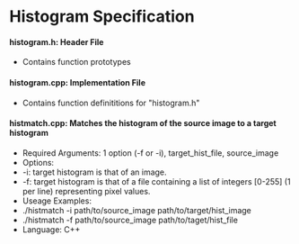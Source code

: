 # Histogram Specification
#### histogram.h: Header File
- Contains function prototypes

#### histogram.cpp: Implementation File
- Contains function definititions for "histogram.h"

#### histmatch.cpp: Matches the histogram of the source image to a target histogram
- Required Arguments: 1 option (-f or -i), target_hist_file, source_image
- Options:
 - -i: target histogram is that of an image.
 - -f: target histogram is that of a file containing a list of integers \[0-255\] (1 per line) representing pixel values.
- Useage Examples:
 - ./histmatch -i path/to/source_image path/to/target/hist_image
 - ./histmatch -f path/to/source_image path/to/taget/hist_file
- Language: C++
